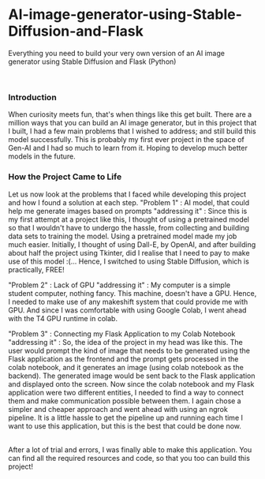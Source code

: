 # AI-image-generator-using-Stable-Diffusion-and-Flask
Everything you need to build your very own version of an AI image generator using Stable Diffusion and Flask (Python)

<br>
<h3>Introduction</h3>
When curiosity meets fun, that's when things like this get built. There are a million ways that you can build an AI image generator, but in this project that I built, I had a few main problems that I wished to address; and still build this model successfully. This is probably my first ever project in the space of Gen-AI and I had so much to learn from it. Hoping to develop much better models in the future. 
<br>
<h3>How the Project Came to Life</h3>
Let us now look at the problems that I faced while developing this project and how I found a solution at each step. 
"Problem 1" :  AI model, that could help me generate images based on prompts
"addressing it" : Since this is my first attempt at a project like this, I thought of using a pretrained model so that I wouldn't have to undergo the hassle, from collecting and building data sets to training the model. Using a pretrained model made my job much easier. Initially, I thought of using Dall-E, by OpenAI, and after building about half the project using Tkinter, did I realise that I need to pay to make use of this model :(... Hence, I switched to using Stable Diffusion, which is practically, FREE!


"Problem 2" : Lack of GPU
"addressing it" : My computer is a simple student computer, nothing fancy. This machine, doesn't have a GPU. Hence, I needed to make use of any makeshift system that could provide me with GPU. And since I was comfortable with using Google Colab, I went ahead with the T4 GPU runtime in colab. 

"Problem 3" : Connecting my Flask Application to my Colab Notebook
"addressing it" : So, the idea of the project in my head was like this. The user would prompt the kind of image that needs to be generated using the Flask application as the frontend and the prompt gets processed in the colab notebook, and it generates an image (using colab notebook as the backend). The generated image would be sent back to the Flask application and displayed onto the screen. Now since the colab notebook and my Flask application were two different entities, I needed to find a way to connect them and make communication possible between them. I again chose a simpler and cheaper approach and went ahead with using an ngrok pipeline. It is a little hassle to get the pipeline up and running each time I want to use this application, but this is the best that could be done now. 

<br>
After a lot of trial and errors, I was finally able to make this application. You can find all the required resources and code, so that you too can build this project!
